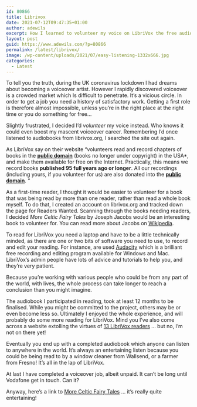 ```yaml
---
id: 80866
title: Librivox
date: 2021-07-12T09:47:35+01:00
author: adewils
excerpt: How I learned to volunteer my voice on LibriVox the free audiobook provider for books in the Public Domain
layout: post
guid: https://www.adewils.com/?p=80866
permalink: /latest/librivox/
image: /wp-content/uploads/2021/07/easy-listening-1332x666.jpg
categories:
  - Latest
---
```

 

<p class="has-drop-cap">
  To tell you the truth, during the UK coronavirus lockdown I had dreams about becoming a voiceover artist. However I rapidly discovered voiceover is a crowded market which Is difficult to penetrate. It’s a vicious circle. In order to get a job you need a history of satisfactory work. Getting a first role is therefore almost impossible, unless you’re in the right place at the right time or you do something for free…<br />
</p>

Slightly frustrated, I decided I’d _volunteer_ my voice instead. Who knows it could even boost my mascent voiceover career. Remembering I’d once listened to audiobooks from librivox.org, I searched the site out again.  


As LibriVox say on their website “volunteers read and record chapters of books in the&nbsp;**[public domain](https://librivox.org/pages/public-domain/)** (books no longer under copyright) in the USA*, and make them available for free on the Internet. Practically, this means we record books&nbsp;**published 95 full years ago or longer**. All our recordings (including yours, if you volunteer for us) are also donated into the&nbsp;[**public domain**](https://librivox.org/pages/public-domain/). “  


As a first-time reader, I thought it would be easier to volunteer for a book that was being read by more than one reader, rather than read a whole book myself. To do that, I created an account on librivox.org and tracked down the page for Readers Wanted. Scanning through the books needing readers, I decided _More Celtic Fairy Tales_ by Joseph Jacobs would be an interesting book to volunteer for. You can read more about Jacobs on [Wikipedia](https://en.wikipedia.org/wiki/Joseph_Jacobs).  


To read for LibriVox you need a laptop and have to be a little technically minded, as there are one or two bits of software you need to use, to record and edit your reading. For instance, are used <a href="https://Audacityteam.org" target="_blank" rel="noreferrer noopener nofollow">Audacity</a> which is a brilliant free recording and editing program available for Windows and Mac. LibriVox’s admin people have lots of advice and tutorials to help you, and they’re very patient.  


Because you’re working with various people who could be from any part of the world, with lives, the whole process can take longer to reach a conclusion than you might imagine.  


The audiobook I participated in reading, took at least 12 months to be finalised. While you might be committed to the project, others may be or even become less so. Ultimately I enjoyed the whole experience, and will probably do some more reading for LibriVox. Mind you I’ve also come across a website extolling the virtues of <a href="https://projectinspireplanner.com/blogs/project-inspire-1/55651395-13-librivox-readers-we-love?page=2" target="_blank" rel="noreferrer noopener">13 LibriVox readers</a> … but no, I’m not on there yet!  


Eventually you end up with a completed audiobook which anyone can listen to anywhere in the world. It’s always an entertaining listen because you could be being read to by a window cleaner from Wallsend, or a farmer from Fresno! It’s all in the lap of LibriVox.

At last I have completed a voiceover job, albeit unpaid. It can’t be long until Vodafone get in touch. Can it?  


Anyway, here’s a link to <a href="https://librivox.org/more-celtic-fairy-tales-by-joseph-jacobs/" target="_blank" rel="noreferrer noopener nofollow">More Celtic Fairy Tales</a> … it’s really quite entertaining!